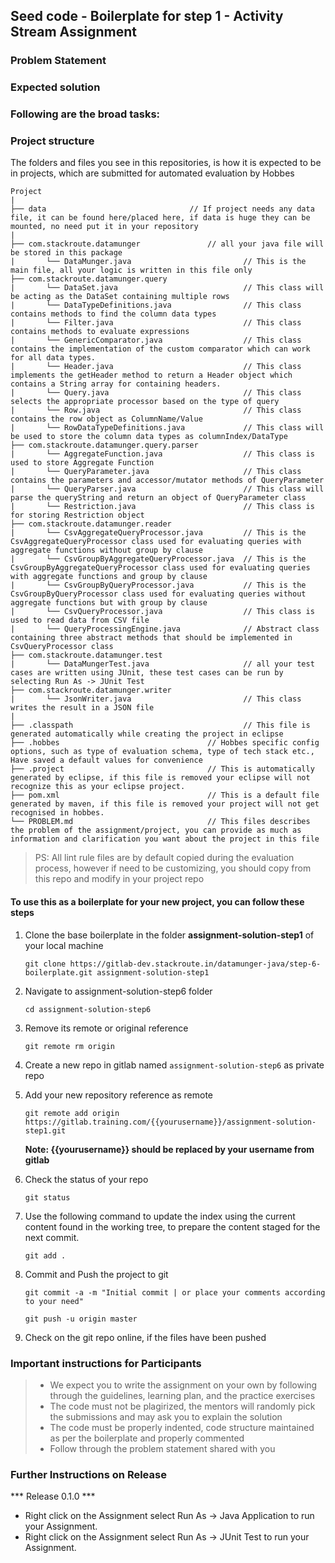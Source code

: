 ## Seed code - Boilerplate for step 1 - Activity Stream Assignment

### Problem Statement



### Expected solution

### Following are the broad tasks:

### Project structure

The folders and files you see in this repositories, is how it is expected to be in projects, which are submitted for automated evaluation by Hobbes

    Project
	|
	├── data 			                    // If project needs any data file, it can be found here/placed here, if data is huge they can be mounted, no need put it in your repository
	|
	├── com.stackroute.datamunger	            // all your java file will be stored in this package
	|	    └── DataMunger.java	                        // This is the main file, all your logic is written in this file only   
	├── com.stackroute.datamunger.query
	|		└── DataSet.java 		                    // This class will be acting as the DataSet containing multiple rows
	|		└── DataTypeDefinitions.java                // This class contains methods to find the column data types
	|		└── Filter.java 		                    // This class contains methods to evaluate expressions
	|       └── GenericComparator.java                  // This class contains the implementation of the custom comparator which can work for all data types.
	|		└── Header.java                             // This class implements the getHeader method to return a Header object which contains a String array for containing headers.
	|		└── Query.java                              // This class selects the appropriate processor based on the type of query
	|		└── Row.java                                // This class contains the row object as ColumnName/Value 
	|		└── RowDataTypeDefinitions.java             // This class will be used to store the column data types as columnIndex/DataType
	├── com.stackroute.datamunger.query.parser
	|		└── AggregateFunction.java                  // This class is used to store Aggregate Function
	|		└── QueryParameter.java                     // This class contains the parameters and accessor/mutator methods of QueryParameter
	|		└── QueryParser.java                        // This class will parse the queryString and return an object of QueryParameter class
	|		└── Restriction.java	                    // This class is for storing Restriction object
	├── com.stackroute.datamunger.reader
	|		└── CsvAggregateQueryProcessor.java         // This is the CsvAggregateQueryProcessor class used for evaluating queries with aggregate functions without group by clause
	|		└── CsvGroupByAggregateQueryProcessor.java  // This is the CsvGroupByAggregateQueryProcessor class used for evaluating queries with aggregate functions and group by clause
	|		└── CsvGroupByQueryProcessor.java           // This is the CsvGroupByQueryProcessor class used for evaluating queries without aggregate functions but with group by clause
	|		└── CsvQueryProcessor.java                  // This class is used to read data from CSV file
	|		└── QueryProcessingEngine.java              // Abstract class containing three abstract methods that should be implemented in CsvQueryProcessor class
	├── com.stackroute.datamunger.test
	|	    └── DataMungerTest.java                     // all your test cases are written using JUnit, these test cases can be run by selecting Run As -> JUnit Test 
	├── com.stackroute.datamunger.writer
	|		└── JsonWriter.java                         // This class writes the result in a JSON file
	|
	├── .classpath			                            // This file is generated automatically while creating the project in eclipse
	├── .hobbes   			                    // Hobbes specific config options, such as type of evaluation schema, type of tech stack etc., Have saved a default values for convenience
	├── .project			                    // This is automatically generated by eclipse, if this file is removed your eclipse will not recognize this as your eclipse project. 
	├── pom.xml 			                    // This is a default file generated by maven, if this file is removed your project will not get recognised in hobbes.
	└── PROBLEM.md  		                    // This files describes the problem of the assignment/project, you can provide as much as information and clarification you want about the project in this file

> PS: All lint rule files are by default copied during the evaluation process, however if need to be customizing, you should copy from this repo and modify in your project repo


#### To use this as a boilerplate for your new project, you can follow these steps

1. Clone the base boilerplate in the folder **assignment-solution-step1** of your local machine
     
    `git clone https://gitlab-dev.stackroute.in/datamunger-java/step-6-boilerplate.git assignment-solution-step1`

2. Navigate to assignment-solution-step6 folder

    `cd assignment-solution-step6`

3. Remove its remote or original reference

     `git remote rm origin`

4. Create a new repo in gitlab named `assignment-solution-step6` as private repo

5. Add your new repository reference as remote

     `git remote add origin https://gitlab.training.com/{{yourusername}}/assignment-solution-step1.git`

     **Note: {{yourusername}} should be replaced by your username from gitlab**

5. Check the status of your repo 
     
     `git status`

6. Use the following command to update the index using the current content found in the working tree, to prepare the content staged for the next commit.

     `git add .`
 
7. Commit and Push the project to git

     `git commit -a -m "Initial commit | or place your comments according to your need"`

     `git push -u origin master`

8. Check on the git repo online, if the files have been pushed

### Important instructions for Participants
> - We expect you to write the assignment on your own by following through the guidelines, learning plan, and the practice exercises
> - The code must not be plagirized, the mentors will randomly pick the submissions and may ask you to explain the solution
> - The code must be properly indented, code structure maintained as per the boilerplate and properly commented
> - Follow through the problem statement shared with you

### Further Instructions on Release

*** Release 0.1.0 ***

- Right click on the Assignment select Run As -> Java Application to run your Assignment.
- Right click on the Assignment select Run As -> JUnit Test to run your Assignment.